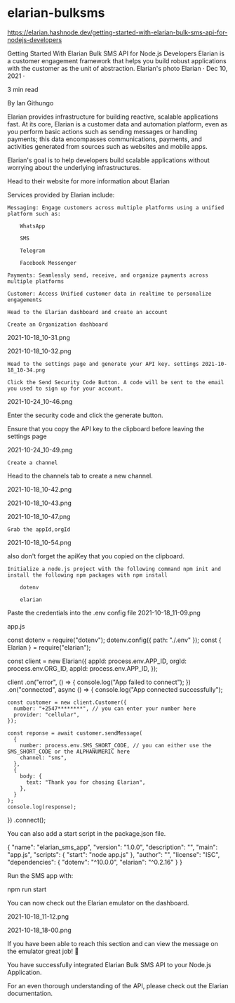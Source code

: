 # elarian-bulksms


https://elarian.hashnode.dev/getting-started-with-elarian-bulk-sms-api-for-nodejs-developers


Getting Started With Elarian Bulk SMS API for Node.js Developers
Elarian is a customer engagement framework that helps you build robust applications with the customer as the unit of abstraction.
Elarian's photo
Elarian
·
Dec 10, 2021
·

3 min read

By Ian Githungo

Elarian provides infrastructure for building reactive, scalable applications fast. At its core, Elarian is a customer data and automation platform, even as you perform basic actions such as sending messages or handling payments; this data encompasses communications, payments, and activities generated from sources such as websites and mobile apps.

Elarian's goal is to help developers build scalable applications without worrying about the underlying infrastructures.

Head to their website for more information about Elarian

Services provided by Elarian include:

    Messaging: Engage customers across multiple platforms using a unified platform such as:

        WhatsApp

        SMS

        Telegram

        Facebook Messenger

    Payments: Seamlessly send, receive, and organize payments across multiple platforms

    Customer: Access Unified customer data in realtime to personalize engagements

    Head to the Elarian dashboard and create an account

    Create an Organization dashboard

2021-10-18_10-31.png

2021-10-18_10-32.png

    Head to the settings page and generate your API key. settings 2021-10-18_10-34.png

    Click the Send Security Code Button. A code will be sent to the email you used to sign up for your account.

2021-10-24_10-46.png

Enter the security code and click the generate button.

Ensure that you copy the API key to the clipboard before leaving the settings page

2021-10-24_10-49.png

    Create a channel

Head to the channels tab to create a new channel.

2021-10-18_10-42.png

2021-10-18_10-43.png

2021-10-18_10-47.png

    Grab the appId,orgId

2021-10-18_10-54.png

also don't forget the apiKey that you copied on the clipboard.

    Initialize a node.js project with the following command npm init and install the following npm packages with npm install

        dotenv

        elarian

Paste the credentials into the .env config file 2021-10-18_11-09.png

app.js

const dotenv = require("dotenv");
dotenv.config({ path: "./.env" });
const { Elarian } = require("elarian");

const client = new Elarian({
  appId: process.env.APP_ID,
  orgId: process.env.ORG_ID,
  appId: process.env.APP_ID,
});

client
  .on("error", () => {
    console.log("App failed to connect");
  })
  .on("connected", async () => {
    console.log("App connected successfully");

    const customer = new client.Customer({
      number: "+2547********", // you can enter your number here
      provider: "cellular",
    });

    const reponse = await customer.sendMessage(
      {
        number: process.env.SMS_SHORT_CODE, // you can either use the SMS_SHORT_CODE or the ALPHANUMERIC here
        channel: "sms",
      },
      {
        body: {
          text: "Thank you for chosing Elarian",
        },
      }
    );
    console.log(response);
  })
  .connect();

You can also add a start script in the package.json file.

{
  "name": "elarian_sms_app",
  "version": "1.0.0",
  "description": "",
  "main": "app.js",
  "scripts": {
    "start": "node app.js"
  },
  "author": "",
  "license": "ISC",
  "dependencies": {
    "dotenv": "^10.0.0",
    "elarian": "^0.2.16"
  }
}

Run the SMS app with:

npm run start

You can now check out the Elarian emulator on the dashboard.

2021-10-18_11-12.png

2021-10-18_18-00.png

If you have been able to reach this section and can view the message on the emulator great job! 🙂

You have successfully integrated Elarian Bulk SMS API to your Node.js Application.

For an even thorough understanding of the API, please check out the Elarian documentation.
